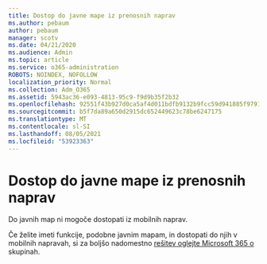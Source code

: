 ```yaml
---
title: Dostop do javne mape iz prenosnih naprav
ms.author: pebaum
author: pebaum
manager: scotv
ms.date: 04/21/2020
ms.audience: Admin
ms.topic: article
ms.service: o365-administration
ROBOTS: NOINDEX, NOFOLLOW
localization_priority: Normal
ms.collection: Adm_O365
ms.assetid: 5943ac36-e093-4813-95c9-f9d9b35f2b32
ms.openlocfilehash: 92551f43b927d0ca5af4d011bdfb9132b9fcc59d941885f9791ac23c1d69e498
ms.sourcegitcommit: b5f7da89a650d2915dc652449623c78be6247175
ms.translationtype: MT
ms.contentlocale: sl-SI
ms.lasthandoff: 08/05/2021
ms.locfileid: "53923363"
---
```

# <a name="public-folder-access-from-mobile-devices"></a>Dostop do javne mape iz prenosnih naprav

Do javnih map ni mogoče dostopati iz mobilnih naprav.
  
Če želite imeti funkcije, podobne javnim mapam, in dostopati do njih v mobilnih napravah, si za boljšo nadomestno [rešitev oglejte Microsoft 365 o](https://support.office.com/article/learn-about-office-365-groups-b565caa1-5c40-40ef-9915-60fdb2d97fa2) skupinah.
  